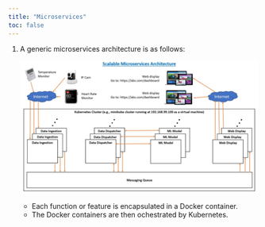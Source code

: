 ```yaml
---
title: "Microservices"
toc: false
---
```


1. A generic microservices architecture is as follows:
    
    [![microservices](/assets/images/wiki/wiki_microservices_01.jpg)](/assets/images/wiki/wiki_microservices_01.jpg)
    + Each function or feature is encapsulated in a Docker container. 
    + The Docker containers are then ochestrated by Kubernetes.